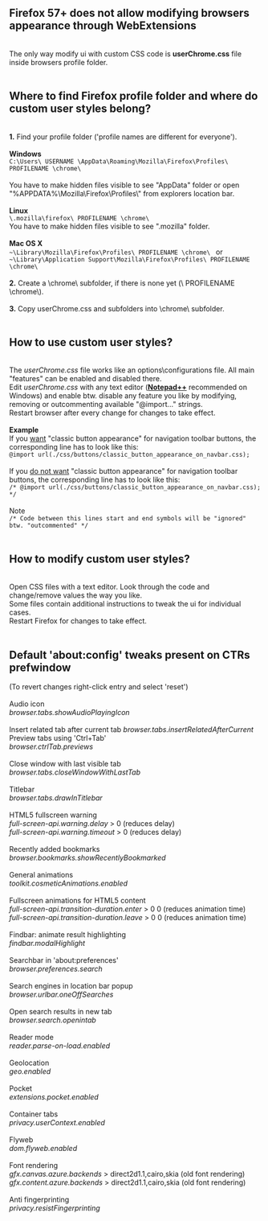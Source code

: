 <h2>Firefox 57+ does not allow modifying browsers appearance through WebExtensions</h2></br>
The only way modify ui with custom CSS code is <b>userChrome.css</b> file inside browsers profile folder.</br>
</br>
<h2>Where to find Firefox profile folder and where do custom user styles belong?</h2></br>
<b>1.</b> Find your profile folder ('profile names are different for everyone').</br>
</br>
<b>Windows</b></br>
<code>C:\Users\ USERNAME \AppData\Roaming\Mozilla\Firefox\Profiles\ PROFILENAME \chrome\ </code></br>
</br>
You have to make hidden files visible to see "AppData" folder or open "%APPDATA%\Mozilla\Firefox\Profiles\" from explorers location bar.</br>
</br>
<b>Linux</b></br>
<code>\.mozilla\firefox\ PROFILENAME \chrome\ </code></br>
You have to make hidden files visible to see ".mozilla" folder.</br>
</br>
<b>Mac OS X</b></br>
<code>~\Library\Mozilla\Firefox\Profiles\ PROFILENAME \chrome\ </code> or</br>
<code>~\Library\Application Support\Mozilla\Firefox\Profiles\ PROFILENAME \chrome\ </code></br>
</br>
<b>2.</b> Create a \chrome\ subfolder, if there is none yet (\ PROFILENAME \chrome\).</br>
</br>
<b>3.</b> Copy userChrome.css and subfolders into \chrome\ subfolder.</br>
</br>
<h2>How to use custom user styles?</h2></br>
The <i>userChrome.css</i> file works like an options\configurations file. All main "features" can be enabled and disabled there.</br>
Edit <i>userChrome.css</i> with any text editor (<b><a href=https://notepad-plus-plus.org/download/>Notepad++</a></b> recommended on Windows) and enable btw. disable any feature you like by modifying, removing or outcommenting available "@import..." strings.</br>
Restart browser after every change for changes to take effect.</br>
</br>
<b>Example</b></br>
If you <u>want</u> "classic button appearance" for navigation toolbar buttons, the corresponding line has to look like this:</br>
<code>@import url(./css/buttons/classic_button_appearance_on_navbar.css);</code></br>
</br>
If you <u>do not want</u> "classic button appearance" for navigation toolbar buttons, the corresponding line has to look like this:</br>
<code>/* @import url(./css/buttons/classic_button_appearance_on_navbar.css); */</code></br>
</br>
Note</br>
<code>/* Code between this lines start and end symbols will be "ignored" btw. "outcommented" */</code></br>
</br>
<h2>How to modify custom user styles?</h2></br>
Open CSS files with a text editor. Look through the code and change/remove values the way you like.</br>
Some files contain additional instructions to tweak the ui for individual cases.</br>
Restart Firefox for changes to take effect.</br>
</br>
<h2>Default 'about:config' tweaks present on CTRs prefwindow</h2>
(To revert changes right-click entry and select 'reset')</br>
</br>
Audio icon</br>
<i>browser.tabs.showAudioPlayingIcon</i></br>
</br>
Insert related tab after current tab
<i>browser.tabs.insertRelatedAfterCurrent</i>
</br>
Preview tabs using 'Ctrl+Tab'</br>
<i>browser.ctrlTab.previews</i></br>
</br>
Close window with last visible tab</br>
<i>browser.tabs.closeWindowWithLastTab</i></br>
</br>
Titlebar</br>
<i>browser.tabs.drawInTitlebar</i></br>
</br>
HTML5 fullscreen warning</br>
<i>full-screen-api.warning.delay</i> > 0 (reduces delay)</br>
<i>full-screen-api.warning.timeout</i> > 0 (reduces delay)</br>
</br>
Recently added bookmarks</br>
<i>browser.bookmarks.showRecentlyBookmarked</i></br>
</br>
General animations</br>
<i>toolkit.cosmeticAnimations.enabled</i></br>
</br>
Fullscreen animations for HTML5 content</br>
<i>full-screen-api.transition-duration.enter</i> > 0 0 (reduces animation time)</br>
<i>full-screen-api.transition-duration.leave</i> > 0 0 (reduces animation time)</br>
</br>
Findbar: animate result highlighting</br>
<i>findbar.modalHighlight</i></br>
</br>
Searchbar in 'about:preferences'</br>
<i>browser.preferences.search</i></br>
</br>
Search engines in location bar popup</br>
<i>browser.urlbar.oneOffSearches</i></br>
</br>
Open search results in new tab</br>
<i>browser.search.openintab</i></br>
</br>
Reader mode</br>
<i>reader.parse-on-load.enabled</i></br>
</br>
Geolocation</br>
<i>geo.enabled</i></br>
</br>
Pocket</br>
<i>extensions.pocket.enabled</i></br>
</br>
Container tabs</br>
<i>privacy.userContext.enabled</i></br>
</br>
Flyweb</br>
<i>dom.flyweb.enabled</i></br>
</br>
Font rendering</br>
<i>gfx.canvas.azure.backends</i> > direct2d1.1,cairo,skia (old font rendering)</br>
<i>gfx.content.azure.backends</i> > direct2d1.1,cairo,skia (old font rendering)</br>
</br>
Anti fingerprinting</br>
<i>privacy.resistFingerprinting</i></br>



